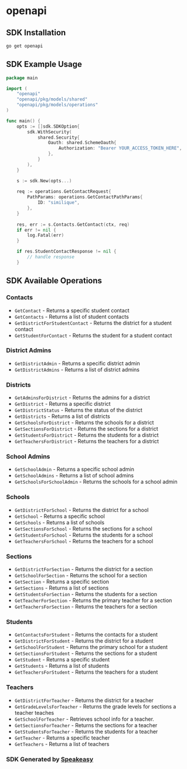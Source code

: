 # openapi

<!-- Start SDK Installation -->
## SDK Installation

```bash
go get openapi
```
<!-- End SDK Installation -->

## SDK Example Usage
<!-- Start SDK Example Usage -->
```go
package main

import (
    "openapi"
    "openapi/pkg/models/shared"
    "openapi/pkg/models/operations"
)

func main() {
    opts := []sdk.SDKOption{
        sdk.WithSecurity(
            shared.Security{
                Oauth: shared.SchemeOauth{
                    Authorization: "Bearer YOUR_ACCESS_TOKEN_HERE",
                },
            }
        ),
    }

    s := sdk.New(opts...)
    
    req := operations.GetContactRequest{
        PathParams: operations.GetContactPathParams{
            ID: "similique",
        },
    }
    
    res, err := s.Contacts.GetContact(ctx, req)
    if err != nil {
        log.Fatal(err)
    }

    if res.StudentContactResponse != nil {
        // handle response
    }
```
<!-- End SDK Example Usage -->

<!-- Start SDK Available Operations -->
## SDK Available Operations

### Contacts

* `GetContact` - Returns a specific student contact
* `GetContacts` - Returns a list of student contacts
* `GetDistrictForStudentContact` - Returns the district for a student contact
* `GetStudentForContact` - Returns the student for a student contact

### District Admins

* `GetDistrictAdmin` - Returns a specific district admin
* `GetDistrictAdmins` - Returns a list of district admins

### Districts

* `GetAdminsForDistrict` - Returns the admins for a district
* `GetDistrict` - Returns a specific district
* `GetDistrictStatus` - Returns the status of the district
* `GetDistricts` - Returns a list of districts
* `GetSchoolsForDistrict` - Returns the schools for a district
* `GetSectionsForDistrict` - Returns the sections for a district
* `GetStudentsForDistrict` - Returns the students for a district
* `GetTeachersForDistrict` - Returns the teachers for a district

### School Admins

* `GetSchoolAdmin` - Returns a specific school admin
* `GetSchoolAdmins` - Returns a list of school admins
* `GetSchoolsForSchoolAdmin` - Returns the schools for a school admin

### Schools

* `GetDistrictForSchool` - Returns the district for a school
* `GetSchool` - Returns a specific school
* `GetSchools` - Returns a list of schools
* `GetSectionsForSchool` - Returns the sections for a school
* `GetStudentsForSchool` - Returns the students for a school
* `GetTeachersForSchool` - Returns the teachers for a school

### Sections

* `GetDistrictForSection` - Returns the district for a section
* `GetSchoolForSection` - Returns the school for a section
* `GetSection` - Returns a specific section
* `GetSections` - Returns a list of sections
* `GetStudentsForSection` - Returns the students for a section
* `GetTeacherForSection` - Returns the primary teacher for a section
* `GetTeachersForSection` - Returns the teachers for a section

### Students

* `GetContactsForStudent` - Returns the contacts for a student
* `GetDistrictForStudent` - Returns the district for a student
* `GetSchoolForStudent` - Returns the primary school for a student
* `GetSectionsForStudent` - Returns the sections for a student
* `GetStudent` - Returns a specific student
* `GetStudents` - Returns a list of students
* `GetTeachersForStudent` - Returns the teachers for a student

### Teachers

* `GetDistrictForTeacher` - Returns the district for a teacher
* `GetGradeLevelsForTeacher` - Returns the grade levels for sections a teacher teaches
* `GetSchoolForTeacher` - Retrieves school info for a teacher.
* `GetSectionsForTeacher` - Returns the sections for a teacher
* `GetStudentsForTeacher` - Returns the students for a teacher
* `GetTeacher` - Returns a specific teacher
* `GetTeachers` - Returns a list of teachers

<!-- End SDK Available Operations -->

### SDK Generated by [Speakeasy](https://docs.speakeasyapi.dev/docs/using-speakeasy/client-sdks)
